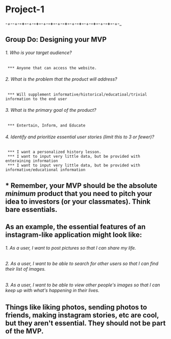 # Project-1

_-+-_-+-__-+-__-+-__-+-__-+-__-+-__-+-__-+-__-+-__-+-__-+-__-+-__-+-__-+-__-+-_


## Group Do: Designing your MVP

###### 1. Who is your target audience?
     *** Anyone that can access the website.

###### 2. What is the problem that the product will address?
     *** Will supplement informative/historical/educatioal/trivial information to the end user

###### 3. What is the primary goal of the product?
     *** Entertain, Inform, and Educate

###### 4. Identify and prioritize essential user stories (limit this to 3 or fewer)?
     *** I want a personalized history lesson.
     *** I want to input very little data, but be provided with enteraining information
     *** I want to input very little data, but be provided with informative/educational information



## * Remember, your MVP should be the absolute *minimum* product that you need to pitch your idea to investors (or your classmates). Think bare essentials.

## As an example, the essential features of an instagram-like application might look like:

###### 1. As a user, I want to post pictures so that I can share my life.
###### 2. As a user, I want to be able to search for other users so that I can find their list of images.
###### 3. As a user, I want to be able to view other people's images so that I can keep up with what's happening in their lives.

## Things like liking photos, sending photos to friends, making instagram stories, etc are cool, but they aren't essential. They should **not** be part of the MVP.